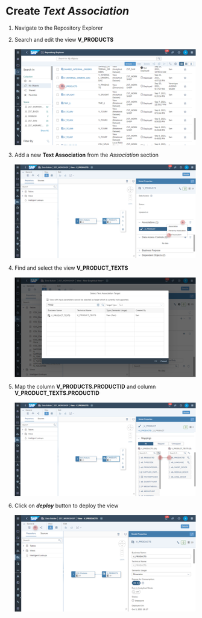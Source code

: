 # Create <i>Text Association</i>

1. Navigate to the Repository Explorer
2. Search and edit the view **V_PRODUCTS**
   <br><br>![](../images/create_product_text_association_01.png)  
3. Add a new <b>Text Association</b> from the <i>Association</i> section  
  <br>![](../images/create_product_text_association_02.png)

4. Find and select the view <b>V_PRODUCT_TEXTS</b>
  <br><br>![](../images/create_product_text_association_03.png)

5. Map the column <b>V_PRODUCTS.PRODUCTID</b> and column <b>V_PRODUCT_TEXTS.PRODUCTID</b>
  <br><br>![](../images/create_product_text_association_04.png)

6. Click on <b><i>deploy</i></b> button to deploy the view
  <br><br>![](../images/create_product_text_association_05.png)
